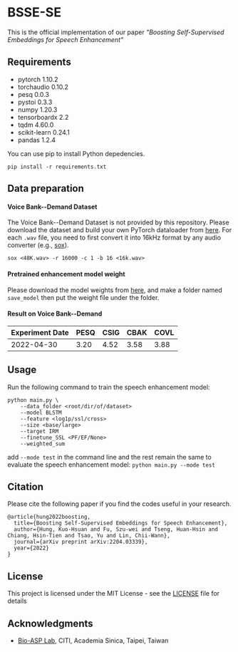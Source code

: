 # BSSE-SE
This is the official implementation of our paper *"Boosting Self-Supervised Embeddings for Speech Enhancement"*

## Requirements
- pytorch 1.10.2
- torchaudio 0.10.2
- pesq 0.0.3
- pystoi 0.3.3
- numpy 1.20.3
- tensorboardx 2.2
- tqdm 4.60.0
- scikit-learn 0.24.1
- pandas 1.2.4

You can use pip to install Python depedencies.

```
pip install -r requirements.txt
```

## Data preparation

#### Voice Bank--Demand Dataset
The Voice Bank--Demand Dataset is not provided by this repository. Please download the dataset and build your own PyTorch dataloader from [here](https://datashare.is.ed.ac.uk/handle/10283/1942?show=full).
For each `.wav` file, you need to first convert it into 16kHz format by any audio converter (e.g., [sox](http://sox.sourceforge.net/)).
```
sox <48K.wav> -r 16000 -c 1 -b 16 <16k.wav>
```

#### Pretrained enhancement model weight
Please download the model weights from [here](https://drive.google.com/drive/folders/1cwDoGdF44ExQt__B6Z44g3opUdH-hJXE?usp=sharing), and make a folder named `save_model` then put the weight file under the folder. 

#### Result on Voice Bank--Demand
Experiment Date | PESQ | CSIG | CBAK | COVL
-|-|-|-|-
2022-04-30 | 3.20 | 4.52 | 3.58 | 3.88

## Usage
Run the following command to train the speech enhancement model:
```
python main.py \
    --data_folder <root/dir/of/dataset> 
    --model BLSTM 
    --feature <log1p/ssl/cross> 
    --size <base/large> 
    --target IRM 
    --finetune_SSL <PF/EF/None> 
    --weighted_sum
```

add `--mode test` in the command line and the rest remain the same to evaluate the speech enhancement model:
```python main.py --mode test ```


## Citation
Please cite the following paper if you find the codes useful in your research.

```
@article{hung2022boosting,
  title={Boosting Self-Supervised Embeddings for Speech Enhancement},
  author={Hung, Kuo-Hsuan and Fu, Szu-wei and Tseng, Huan-Hsin and Chiang, Hsin-Tien and Tsao, Yu and Lin, Chii-Wann},
  journal={arXiv preprint arXiv:2204.03339},
  year={2022}
}
```

## License
This project is licensed under the MIT License - see the [LICENSE](LICENSE) file for details

## Acknowledgments
* [Bio-ASP Lab](https://bio-asplab.citi.sinica.edu.tw), CITI, Academia Sinica, Taipei, Taiwan
